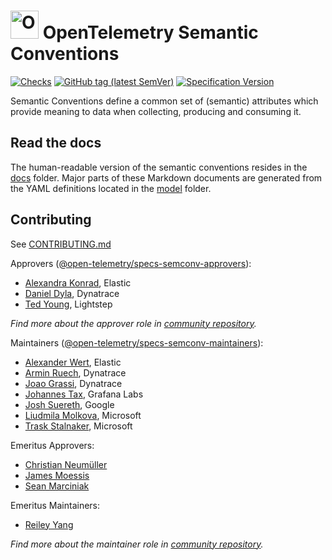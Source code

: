 # <img src="https://opentelemetry.io/img/logos/opentelemetry-logo-nav.png" alt="OpenTelemetry Icon" width="45" height=""> OpenTelemetry Semantic Conventions

[![Checks](https://github.com/open-telemetry/semantic-conventions/workflows/Checks/badge.svg)](https://github.com/open-telemetry/semantic-conventions/actions?query=workflow%3A%22Checks%22+branch%3Amain)
[![GitHub tag (latest SemVer)](https://img.shields.io/github/tag/open-telemetry/semantic-conventions.svg?logo=opentelemetry&&color=f5a800&label=Latest%20release)](https://github.com/open-telemetry/semantic-conventions/releases/latest)
[![Specification Version](https://img.shields.io/badge/OTel_specification_version-v1.44.0-blue?logo=opentelemetry&color=f5a800)](https://github.com/open-telemetry/opentelemetry-specification/releases/tag/v1.44.0)

Semantic Conventions define a common set of (semantic) attributes which
provide meaning to data when collecting, producing and consuming it.

## Read the docs

The human-readable version of the semantic conventions resides in the [docs](docs/README.md) folder.
Major parts of these Markdown documents are generated from the YAML definitions located in the [model](model/README.md) folder.

## Contributing

See [CONTRIBUTING.md](CONTRIBUTING.md)

Approvers ([@open-telemetry/specs-semconv-approvers](https://github.com/orgs/open-telemetry/teams/specs-semconv-approvers)):

- [Alexandra Konrad](https://github.com/trisch-me), Elastic
- [Daniel Dyla](https://github.com/dyladan), Dynatrace
- [Ted Young](https://github.com/tedsuo), Lightstep

_Find more about the approver role in [community repository](https://github.com/open-telemetry/community/blob/main/guides/contributor/membership.md#approver)._

Maintainers ([@open-telemetry/specs-semconv-maintainers](https://github.com/orgs/open-telemetry/teams/specs-semconv-maintainers)):

- [Alexander Wert](https://github.com/AlexanderWert), Elastic
- [Armin Ruech](https://github.com/arminru), Dynatrace
- [Joao Grassi](https://github.com/joaopgrassi), Dynatrace
- [Johannes Tax](https://github.com/pyohannes), Grafana Labs
- [Josh Suereth](https://github.com/jsuereth), Google
- [Liudmila Molkova](https://github.com/lmolkova), Microsoft
- [Trask Stalnaker](https://github.com/trask), Microsoft

Emeritus Approvers:

- [Christian Neumüller](https://github.com/Oberon00)
- [James Moessis](https://github.com/jamesmoessis)
- [Sean Marciniak](https://github.com/MovieStoreGuy)

Emeritus Maintainers:

- [Reiley Yang](https://github.com/reyang)

_Find more about the maintainer role in [community repository](https://github.com/open-telemetry/community/blob/main/guides/contributor/membership.md#maintainer)._
